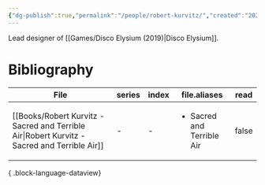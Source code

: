 ```yaml
---
{"dg-publish":true,"permalink":"/people/robert-kurvitz/","created":"2024-08-20","updated":"2024-08-20"}
---
```



Lead designer of [[Games/Disco Elysium (2019)\|Disco Elysium]].

# Bibliography

| File                                                                                            | series | index | file.aliases                              | read  |
| ----------------------------------------------------------------------------------------------- | ------ | ----- | ----------------------------------------- | ----- |
| [[Books/Robert Kurvitz - Sacred and Terrible Air\|Robert Kurvitz - Sacred and Terrible Air]] | \-     | \-    | <ul><li>Sacred and Terrible Air</li></ul> | false |

{ .block-language-dataview}
